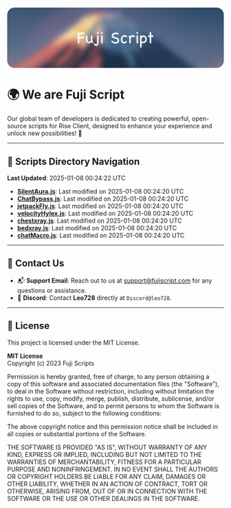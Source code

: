 ![Banner](.github/b.webp)

# 🌍 **We are Fuji Script**

Our global team of developers is dedicated to creating powerful, open-source scripts for Rise Client, designed to enhance your experience and unlock new possibilities! 🌟

---
<!-- SCRIPTS_NAVIGATION_START -->
## 📂 **Scripts Directory Navigation**

**Last Updated**: 2025-01-08 00:24:22 UTC

- **[SilentAura.js](scripts/SilentAura.js)**: Last modified on 2025-01-08 00:24:20 UTC
- **[ChatBypass.js](scripts/ChatBypass.js)**: Last modified on 2025-01-08 00:24:20 UTC
- **[jetpackFly.js](scripts/jetpackFly.js)**: Last modified on 2025-01-08 00:24:20 UTC
- **[velocityHylex.js](scripts/velocityHylex.js)**: Last modified on 2025-01-08 00:24:20 UTC
- **[chestxray.js](scripts/chestxray.js)**: Last modified on 2025-01-08 00:24:20 UTC
- **[bedxray.js](scripts/bedxray.js)**: Last modified on 2025-01-08 00:24:20 UTC
- **[chatMacro.js](scripts/chatMacro.js)**: Last modified on 2025-01-08 00:24:20 UTC

<!-- SCRIPTS_NAVIGATION_END -->

---

## 💬 **Contact Us**  
- 📬 **Support Email**: Reach out to us at [support@fujiscript.com](mailto:support@fujiscript.com) for any questions or assistance.  
- 💬 **Discord**: Contact **Leo728** directly at `Discord@leo728`.

---

## 📜 **License**

This project is licensed under the MIT License.  

**MIT License**  
Copyright (c) 2023 Fuji Scripts  

Permission is hereby granted, free of charge, to any person obtaining a copy of this software and associated documentation files (the "Software"), to deal in the Software without restriction, including without limitation the rights to use, copy, modify, merge, publish, distribute, sublicense, and/or sell copies of the Software, and to permit persons to whom the Software is furnished to do so, subject to the following conditions:  

The above copyright notice and this permission notice shall be included in all copies or substantial portions of the Software.  

THE SOFTWARE IS PROVIDED "AS IS", WITHOUT WARRANTY OF ANY KIND, EXPRESS OR IMPLIED, INCLUDING BUT NOT LIMITED TO THE WARRANTIES OF MERCHANTABILITY, FITNESS FOR A PARTICULAR PURPOSE AND NONINFRINGEMENT. IN NO EVENT SHALL THE AUTHORS OR COPYRIGHT HOLDERS BE LIABLE FOR ANY CLAIM, DAMAGES OR OTHER LIABILITY, WHETHER IN AN ACTION OF CONTRACT, TORT OR OTHERWISE, ARISING FROM, OUT OF OR IN CONNECTION WITH THE SOFTWARE OR THE USE OR OTHER DEALINGS IN THE SOFTWARE.  
